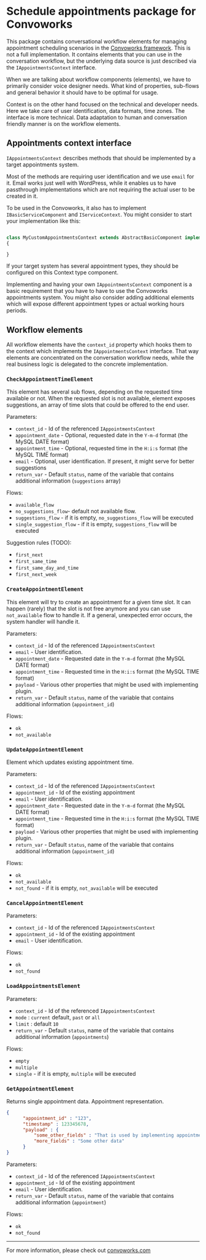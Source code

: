 # Schedule appointments package for Convoworks


This package contains conversational workflow elements for managing appointment scheduling scenarios in the [Convoworks framework](https://github.com/zef-dev/convoworks-core). This is not a full implementation. It contains elements that you can use in the conversation workflow, but the underlying data source is just described via the `IAppointmentsContext` interface.

When we are talking about workflow components (elements), we have to primarily consider voice designer needs. What kind of properties, sub-flows and general behavior it should have to be optimal for usage.

Context is on the other hand focused on the technical and developer needs. Here we take care of user identification, data formats, time zones. The interface is more technical. Data adaptation to human and conversation friendly manner is on the workflow elements.


## Appointments context interface

`IAppointmentsContext` describes methods that should be implemented by a target appointments system. 

Most of the methods are requiring user identification and we use `email` for it. Email works just well with WordPress, while it enables us to have passthrough implementations which are not requiring the actual user to be created in it.

To be used in the Convoworks, it also has to implement `IBasicServiceComponent` and `IServiceContext`. You might consider to start your implementation like this:
```php

class MyCustomAppointmentsContext extends AbstractBasicComponent implements IAppointmentsContext, IServiceContext
{

}
```

If your target system has several appointment types, they should be configured on this Context type component. 


Implementing and having your own `IAppointmentsContext` component is a basic requirement that you have to have to use the Convoworks appointments system.
You might also consider adding additional elements which will expose different appointment types or actual working hours periods.

## Workflow elements

All workflow elements have the `context_id` property which hooks them to the context which implements the `IAppointmentsContext` interface. That way elements are concentrated on the conversation workflow needs, while the real business logic is delegated to the concrete implementation.

### `CheckAppointmentTimeElement`

This element has several sub flows, depending on the requested time available or not. When the requested slot is not available, element exposes suggestions, an array of time slots that could be offered to the end user. 

Parameters:

* `context_id` - Id of the referenced `IAppointmentsContext`
* `appointment_date` - Optional, requested date in the `Y-m-d` format (the MySQL DATE format)
* `appointment_time` - Optional, requested time in the `H:i:s` format (the MySQL TIME format)
* `email` - Optional, user identification. If present, it might serve for better suggestions
* `return_var` - Default `status`, name of the variable that contains additional information (`suggestions` array)

Flows:

* `available_flow`
* `no_suggestions_flow`- default not available flow.
* `suggestions_flow` - if it is empty, `no_suggestions_flow` will be executed
* `single_suggestion_flow` - if it is empty, `suggestions_flow` will be executed


Suggestion rules (TODO):
* `first_next`
* `first_same_time`
* `first_same_day_and_time`
* `first_next_week`



### `CreateAppointmentElement`

This element will try to create an appointment for a given time slot. It can happen (rarely) that the slot is not free anymore and you can use `not_available` flow to handle it. If a general, unexpected error occurs, the system handler will handle it.

Parameters:

* `context_id` - Id of the referenced `IAppointmentsContext`
* `email` - User identification. 
* `appointment_date` - Requested date in the `Y-m-d` format (the MySQL DATE format)
* `appointment_time` - Requested time in the `H:i:s` format (the MySQL TIME format)
* `payload` - Various other properties that might be used with implementing plugin.
* `return_var` - Default `status`, name of the variable that contains additional information (`appointment_id`)

Flows:
* `ok`
* `not_available`

### `UpdateAppointmentElement`

Element which updates existing appointment time. 

Parameters:

* `context_id` - Id of the referenced `IAppointmentsContext`
* `appointment_id` - Id of the existing appointment
* `email` - User identification. 
* `appointment_date` - Requested date in the `Y-m-d` format (the MySQL DATE format)
* `appointment_time` - Requested time in the `H:i:s` format (the MySQL TIME format)
* `payload` - Various other properties that might be used with implementing plugin.
* `return_var` - Default `status`, name of the variable that contains additional information (`appointment_id`)

Flows:
* `ok`
* `not_available`
* `not_found` - if it is empty, `not_available` will be executed

### `CancelAppointmentElement`

Parameters:

* `context_id` - Id of the referenced `IAppointmentsContext`
* `appointment_id` - Id of the existing appointment
* `email` - User identification. 

Flows:
* `ok`
* `not_found`

### `LoadAppointmentsElement`

Parameters:

* `context_id` - Id of the referenced `IAppointmentsContext`
* `mode` : `current` default, `past` or `all`
* `limit` : default `10`
* `return_var` - Default `status`, name of the variable that contains additional information (`appointments`)

Flows:
* `empty`
* `multiple`
* `single` - if it is empty, `multiple` will be executed



### `GetAppointmentElement`

Returns single appointment data.
Appointment representation.

```json
{
      "appointment_id" : "123",
      "timestamp" : 123345678,
      "payload" : {
          "some_other_fields" : "That is used by implementing appointment context & WP plugin",
          "more_fields" : "Some other data"
      }
}
```

Parameters:

* `context_id` - Id of the referenced `IAppointmentsContext`
* `appointment_id` - Id of the existing appointment
* `email` - User identification. 
* `return_var` - Default `status`, name of the variable that contains additional information (`appointment`)

Flows:
* `ok`
* `not_found`




---

For more information, please check out [convoworks.com](https://convoworks.com)
